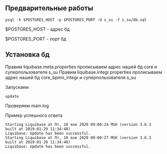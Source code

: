 ## Предварительные работы
```
psql -h $POSTGRES_HOST -p $POSTGRES_PORT -U s_su -f s_su/db.sql
```
$POSTGRES_HOST - адрес бд
 
$POSTGRES_PORT - порт бд

## Установка бд

Правим liquibase.meta.properties прописываем адрес нашей бд core и суперпользователя s_su
Правим liquibase.integr.properties прописываем адрес нашей бд core_bpmn_integr и суперпользователя s_su

Запускаем 
```
update
```
Проверяем main.log

Пример успешного ответа
```
Starting Liquibase at Пт, 10 янв 2020 09:00:24 MSK (version 3.6.3 built at 2019-01-29 11:34:48)
Liquibase: Update has been successful.
Starting Liquibase at Пт, 10 янв 2020 09:00:27 MSK (version 3.6.3 built at 2019-01-29 11:34:48)
Liquibase: Update has been successful.
```